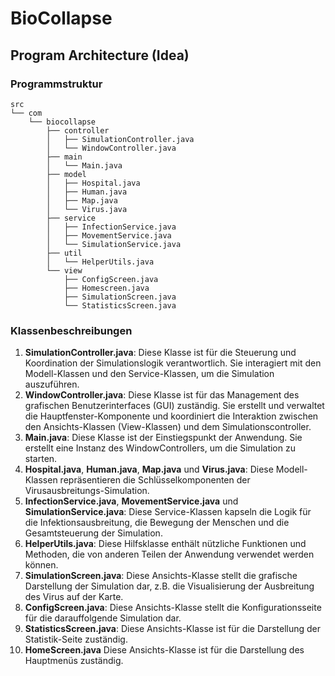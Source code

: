 # BioCollapse

## Program Architecture (Idea)

### Programmstruktur

```
src
└── com
    └── biocollapse
        ├── controller
        │   ├── SimulationController.java
        │   └── WindowController.java
        ├── main
        │   └── Main.java
        ├── model
        │   ├── Hospital.java
        │   ├── Human.java
        │   ├── Map.java
        │   └── Virus.java
        ├── service
        │   ├── InfectionService.java
        │   ├── MovementService.java
        │   └── SimulationService.java
        ├── util
        │   └── HelperUtils.java
        └── view
            ├── ConfigScreen.java
            ├── Homescreen.java
            ├── SimulationScreen.java
            └── StatisticsScreen.java
```

### Klassenbeschreibungen

1. **SimulationController.java**: Diese Klasse ist für die Steuerung und Koordination der Simulationslogik verantwortlich. Sie interagiert mit den Modell-Klassen und den Service-Klassen, um die Simulation auszuführen.
2. **WindowController.java**: Diese Klasse ist für das Management des grafischen Benutzerinterfaces (GUI) zuständig. Sie erstellt und verwaltet die Hauptfenster-Komponente und koordiniert die Interaktion zwischen den Ansichts-Klassen (View-Klassen) und dem Simulationscontroller.
3. **Main.java**: Diese Klasse ist der Einstiegspunkt der Anwendung. Sie erstellt eine Instanz des WindowControllers, um die Simulation zu starten.
4. **Hospital.java**, **Human.java**, **Map.java** und **Virus.java**: Diese Modell-Klassen repräsentieren die Schlüsselkomponenten der Virusausbreitungs-Simulation.
5. **InfectionService.java**, **MovementService.java** und **SimulationService.java**: Diese Service-Klassen kapseln die Logik für die Infektionsausbreitung, die Bewegung der Menschen und die Gesamtsteuerung der Simulation.
6. **HelperUtils.java**: Diese Hilfsklasse enthält nützliche Funktionen und Methoden, die von anderen Teilen der Anwendung verwendet werden können.
7. **SimulationScreen.java**: Diese Ansichts-Klasse stellt die grafische Darstellung der Simulation dar, z.B. die Visualisierung der Ausbreitung des Virus auf der Karte.
8. **ConfigScreen.java**: Diese Ansichts-Klasse stellt die Konfigurationsseite für die darauffolgende Simulation dar.
9. **StatisticsScreen.java**: Diese Ansichts-Klasse ist für die Darstellung der Statistik-Seite zuständig.
10. **HomeScreen.java** Diese Ansichts-Klasse ist für die Darstellung des Hauptmenüs zuständig.
